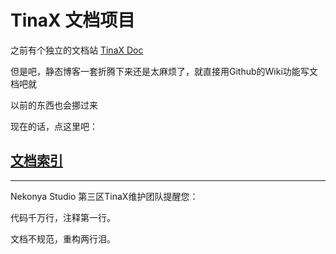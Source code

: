 # TinaX 文档项目

之前有个独立的文档站 [TinaX Doc](https://tinax.corala.space/)

但是吧，静态博客一套折腾下来还是太麻烦了，就直接用Github的Wiki功能写文档吧就

以前的东西也会挪过来


现在的话，点这里吧：

## [文档索引](https://github.com/yomunsam/TinaX/wiki/catalog)



------

Nekonya Studio 第三区TinaX维护团队提醒您：

代码千万行，注释第一行。

文档不规范，重构两行泪。
